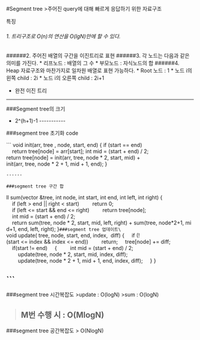 #Segment tree >주어진 query에 대해 빠르게 응답하기 위한 자료구조

특징

###### 1. 트리구조로 O(n)의 연산을 O(lgN)만에 할 수 있다.

######2. 주어진 배열의 구간을 이진트리로 표현 ######3. 각 노드는 다음과 같은 의미를 가진다. * 리프노드 : 배열의 그 수 * 부모노드 : 자식노드의 합 ######4. Heap 자료구조와 마찬가지로 일차원 배열로 표현 가능하다. * Root 노드 : 1 * 노드 i의 왼쪽 child : 2i * 노드 i의 오른쪽 child : 2i+1

* 완전 이진 트리
----------------

###Segment tree의 크기

-	2^(h+1)-1 -----------

###segment tree 초기화 code

\`\`` void init(arr, tree , node, start, end) { if (start == end)     return tree[node] = arr[start]; int mid = (start + end) / 2; return tree[node] = init(arr, tree, node * 2, start, mid) +  init(arr, tree, node * 2 + 1, mid + 1, end); }

```
------

###segment tree 구간 합
```

ll sum(vector<ll> &tree, int node, int start, int end, int left, int right) {     if (left > end || right < start)         return 0;      if (left <= start && end <= right)         return tree[node];       int mid = (start + end) / 2;     return sum(tree, node * 2, start, mid, left, right) + sum(tree, node*2+1, mid+1, end, left, right); }`###segment tree 업데이트\` void update( tree, node, start, end, index,  diff) {     if (!(start <= index && index <= end))         return;     tree[node] += diff;     if(start != end)     {         int mid = (start + end) / 2;         update(tree, node * 2, start, mid, index, diff);         update(tree, node * 2 + 1, mid + 1, end, index, diff);     } }

\`\`\`
------

###segment tree 시간복잡도 >update : O(logN) >sum : O(logN)

> M번 수행 시 : O(MlogN)
> ----------------------

###segment tree 공간복잡도 > O(NlogN)
